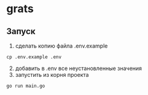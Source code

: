 # grats

## Запуск

1. сделать копию файла .env.example
```shell
cp .env.example .env
```
2. добавить в .env все неустановленные значения
3. запустить из корня проекта
```shell
go run main.go
```
